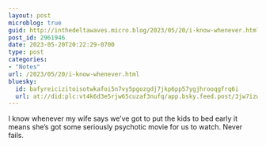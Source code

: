 ```yaml
---
layout: post
microblog: true
guid: http://inthedeltawaves.micro.blog/2023/05/20/i-know-whenever.html
post_id: 2961946
date: 2023-05-20T20:22:29-0700
type: post
categories:
- "Notes"
url: /2023/05/20/i-know-whenever.html
bluesky:
  id: bafyreicizitoisotwkafoi5n7vy5pgozgdj7jkp6pp57ygjhrooqgfrq6i
  url: at://did:plc:vt4k6d3e5rjw65cuzaf3nufq/app.bsky.feed.post/3jw7izwzh6v2x
---
```

<p>I know whenever my wife says we’ve got to put the kids to bed early it means she’s got some seriously psychotic movie for us to watch. Never fails.</p>
